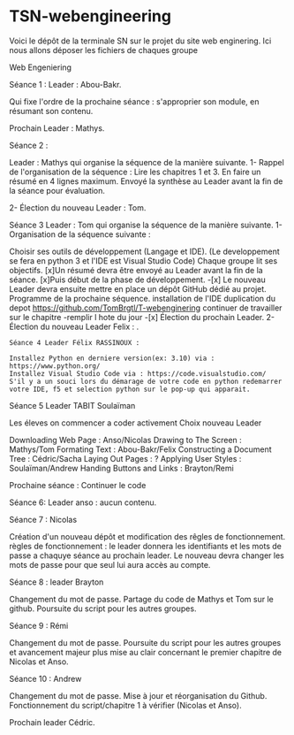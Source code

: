# TSN-webengineering




Voici le dépôt de la terminale SN sur le projet du site web enginering. Ici nous allons déposer les fichiers de chaques groupe

Web Engeniering

Séance 1 : Leader : Abou-Bakr.

Qui fixe l'ordre de la prochaine séance : s'approprier son module, en résumant son contenu.

Prochain Leader : Mathys.

Séance 2 :

Leader : Mathys qui organise la séquence de la manière suivante. 1- Rappel de l'organisation de la séquence :
Lire les chapitres 1 et 3.
En faire un résumé en 4 lignes maximum.
Envoyé la synthèse au Leader avant la fin de la séance pour évaluation.

2- Élection du nouveau Leader : Tom.

Séance 3 Leader : Tom qui organise la séquence de la manière suivante. 1- Organisation de la séquence suivante :

Choisir ses outils de développement (Langage et IDE).
    (Le developpement se fera en python 3 et l'IDE est Visual Studio Code)
Chaque groupe lit ses objectifs.
[x]Un résumé devra être envoyé au Leader avant la fin de la séance.
[x]Puis début de la phase de développement. -[x] Le nouveau Leader devra ensuite mettre en place un dépôt GitHub dédié au projet.
Programme de la prochaine séquence.
    installation de l'IDE
    duplication du depot
    https://github.com/TomBrgtl/T-webenginering
    continuer de travailler sur le chapitre -remplir l hote du jour -[x] Élection du prochain Leader. 2- Élection du nouveau Leader Felix : .
    
    Séance 4 Leader Félix RASSINOUX :

    Installez Python en derniere version(ex: 3.10) via : https://www.python.org/
    Installez Visual Studio Code via : https://code.visualstudio.com/
    S'il y a un souci lors du démarage de votre code en python redemarrer votre IDE, f5 et selection python sur le pop-up qui apparait.

Séance 5 Leader TABIT Soulaïman

Les éleves on commencer a coder activement
Choix nouveau Leader

Downloading Web Page : Anso/Nicolas Drawing to The Screen : Mathys/Tom Formating Text : Abou-Bakr/Felix Constructing a Document Tree : Cédric/Sacha Laying Out Pages : ? Applying User Styles : Soulaïman/Andrew Handing Buttons and Links : Brayton/Remi

Prochaine séance : Continuer le code

Séance 6: Leader anso : aucun contenu.

Séance 7 : Nicolas 

Création d'un nouveau dépôt et modification des rêgles de fonctionnement. 
règles de fonctionnement : 
le leader donnera les identifiants et les mots de passe a chaquye séance au prochain leader. 
Le nouveau devra changer les mots de passe pour que seul lui aura accès au compte.

Séance 8 : leader Brayton

Changement du mot de passe.
Partage du code de Mathys et Tom sur le github.
Poursuite du script pour les autres groupes.

Séance 9 : Rémi

Changement du mot de passe.
Poursuite du script pour les autres groupes et avancement majeur plus mise au clair concernant le premier chapitre de Nicolas et Anso.

Séance 10 : Andrew

Changement du mot de passe.
Mise à jour et réorganisation du Github.
Fonctionnement du script/chapitre 1 à vérifier (Nicolas et Anso).

Prochain leader Cédric.





